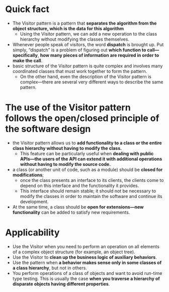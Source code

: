 # Quick fact
- The Visitor pattern is a pattern that **separates the algorithm from the object structure, which is the data for this algorithm**
  - Using the Visitor pattern, we can add a new operation to the class hierarchy without modifying the classes themselves.
- Whenever people speak of visitors, the word **dispatch** is brought up. Put simply, “dispatch” is a problem of figuring out **which function to call—specifically**, **how many pieces of information are required in order to make the call**.
- basic structure of the Visitor pattern is quite complex and involves many coordinated classes that must work together to form the pattern.
  - On the other hand, even the description of the Visitor pattern is complex—there are several very different ways to describe the same pattern.

# The use of the Visitor pattern follows the open/closed principle of the software design
- the Visitor pattern allows us to **add functionality to a class or the entire class hierarchy without having to modify the class.**
  - This feature can be particularly useful when **dealing with public APIs—the users of the API can extend it with additional operations without having to modify the source code.**
- a class (or another unit of code, such as a module) should be **closed for modifications**;
  - once the class presents an interface to its clients, the clients come to depend on this interface and the functionality it provides.
  - This interface should remain stable; it should not be necessary to modify the classes in order to maintain the software and continue its development.
- At the same time, a class should be **open for extensions—new functionality** can be added to satisfy new requirements.


# Applicability
- Use the Visitor when you need to perform an operation on all elements of a complex object structure (for example, an object tree).
- Use the Visitor to **clean up the business logic of auxiliary behaviors**.
- Use the pattern when **a behavior makes sense only in some classes of a class hierarchy**, but not in others.
- You perform operations of a class of objects and want to avoid run-time type testing. This is usually the case **when you traverse a hierarchy of disparate objects having different properties**.
